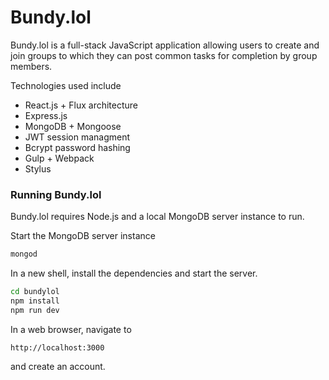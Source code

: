 # Bundy.lol

Bundy.lol is a full-stack JavaScript application allowing users to create and join groups to which they can post common tasks for completion by group members.

Technologies used include

* React.js + Flux architecture
* Express.js
* MongoDB + Mongoose
* JWT session managment
* Bcrypt password hashing
* Gulp + Webpack
* Stylus

### Running Bundy.lol

Bundy.lol requires Node.js and a local MongoDB server instance to run.

Start the MongoDB server instance

```sh
mongod
```

In a new shell, install the dependencies and start the server.

```sh
cd bundylol
npm install
npm run dev
```

In a web browser, navigate to

```
http://localhost:3000
```

and create an account.